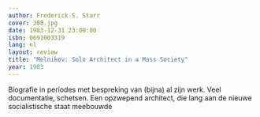 ```yaml
---
author: Frederick S. Starr
cover: 308.jpg
date: 1983-12-31 23:00:00
isbn: 0691003319
lang: nl
layout: review
title: "Melnikov: Solo Architect in a Mass Society"
year: 1983
---
```


Biografie in periodes met bespreking van (bijna) al zijn werk.
Veel documentatie, schetsen.
Een opzwepend architect, die lang aan de nieuwe socialistische staat meebouwde
